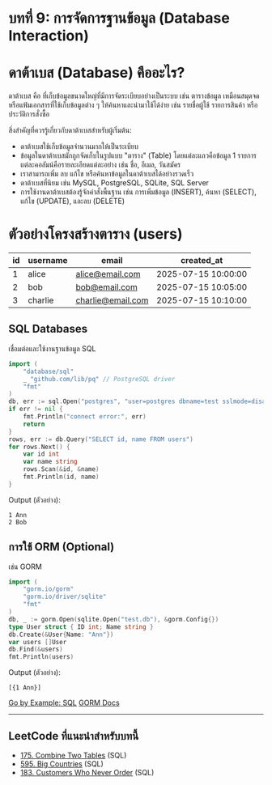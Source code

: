 # บทที่ 9: การจัดการฐานข้อมูล (Database Interaction)
# ดาต้าเบส (Database) คืออะไร?

ดาต้าเบส คือ ที่เก็บข้อมูลขนาดใหญ่ที่มีการจัดระเบียบอย่างเป็นระบบ เช่น ตารางข้อมูล เหมือนสมุดจดหรือแฟ้มเอกสารที่ใช้เก็บข้อมูลต่าง ๆ ให้ค้นหาและนำมาใช้ได้ง่าย เช่น รายชื่อผู้ใช้ รายการสินค้า หรือประวัติการสั่งซื้อ

สิ่งสำคัญที่ควรรู้เกี่ยวกับดาต้าเบสสำหรับผู้เริ่มต้น:
- ดาต้าเบสใช้เก็บข้อมูลจำนวนมากให้เป็นระเบียบ
- ข้อมูลในดาต้าเบสมักถูกจัดเก็บในรูปแบบ "ตาราง" (Table) โดยแต่ละแถวคือข้อมูล 1 รายการ แต่ละคอลัมน์คือรายละเอียดแต่ละอย่าง เช่น ชื่อ, อีเมล, วันสมัคร
- เราสามารถเพิ่ม ลบ แก้ไข หรือค้นหาข้อมูลในดาต้าเบสได้อย่างรวดเร็ว
- ดาต้าเบสที่นิยม เช่น MySQL, PostgreSQL, SQLite, SQL Server
- การใช้งานดาต้าเบสต้องรู้จักคำสั่งพื้นฐาน เช่น การเพิ่มข้อมูล (INSERT), ค้นหา (SELECT), แก้ไข (UPDATE), และลบ (DELETE)

# ตัวอย่างโครงสร้างตาราง (users)

| id  | username | email             | created_at          |
|-----|----------|-------------------|---------------------|
| 1   | alice    | alice@email.com   | 2025-07-15 10:00:00 |
| 2   | bob      | bob@email.com     | 2025-07-15 10:05:00 |
| 3   | charlie  | charlie@email.com | 2025-07-15 10:10:00 |



## SQL Databases
เชื่อมต่อและใช้งานฐานข้อมูล SQL
```go
import (
    "database/sql"
    _ "github.com/lib/pq" // PostgreSQL driver
    "fmt"
)
db, err := sql.Open("postgres", "user=postgres dbname=test sslmode=disable")
if err != nil {
    fmt.Println("connect error:", err)
    return
}
rows, err := db.Query("SELECT id, name FROM users")
for rows.Next() {
    var id int
    var name string
    rows.Scan(&id, &name)
    fmt.Println(id, name)
}
```
Output (ตัวอย่าง):
```
1 Ann
2 Bob
```


## การใช้ ORM (Optional)
เช่น GORM
```go
import (
    "gorm.io/gorm"
    "gorm.io/driver/sqlite"
    "fmt"
)
db, _ := gorm.Open(sqlite.Open("test.db"), &gorm.Config{})
type User struct { ID int; Name string }
db.Create(&User{Name: "Ann"})
var users []User
db.Find(&users)
fmt.Println(users)
```
Output (ตัวอย่าง):
```
[{1 Ann}]
```


[Go by Example: SQL](https://gobyexample.com/sql)
[GORM Docs](https://gorm.io/docs/)

---

## LeetCode ที่แนะนำสำหรับบทนี้
- [175. Combine Two Tables](https://leetcode.com/problems/combine-two-tables/) (SQL)
- [595. Big Countries](https://leetcode.com/problems/big-countries/) (SQL)
- [183. Customers Who Never Order](https://leetcode.com/problems/customers-who-never-order/) (SQL)
